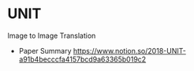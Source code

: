 # UNIT
Image to Image Translation
- Paper Summary
https://www.notion.so/2018-UNIT-a91b4becccfa4157bcd9a63365b019c2
